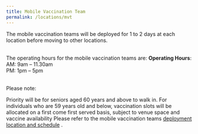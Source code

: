 ```yaml
---
title: Mobile Vaccination Team
permalink: /locations/mvt
---
```

The mobile vaccination teams will be deployed for 1 to 2 days at each location before moving to other locations.<br><br>

The operating hours for the mobile vaccination teams are:
**Operating Hours**:
AM: 9am – 11.30am<br>
PM: 1pm – 5pm<br><br>

Please note:

Priority will be for seniors aged 60 years and above to walk in.
For individuals who are 59 years old and below, vaccination slots will be allocated on a first come first served basis, subject to venue space and vaccine availability
Please refer to the mobile vaccination teams [ deployment location and schedule](https://go.gov.sg/mvts) .